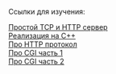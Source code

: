 Ссылки для изучения:

[Простой ТСР и НТТР сервер](https://medium.com/from-the-scratch/http-server-what-do-you-need-to-know-to-build-a-simple-http-server-from-scratch-d1ef8945e4fa) <br>
[Реализация на С++](https://www.youtube.com/watch?v=YwHErWJIh6Y)
<br>
[Про НТТР протокол](https://developer.mozilla.org/ru/docs/Web/HTTP/Basics_of_HTTP)
<br>
[Про CGI часть 1](https://www.youtube.com/watch?v=BOhggXkxpPs)
<br>
[Про CGI часть 2](https://www.youtube.com/watch?v=sE8TATrW8k0&t=3s)
